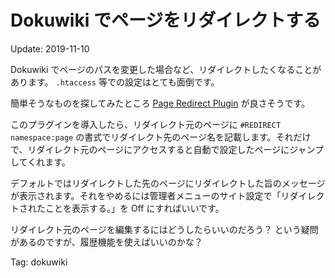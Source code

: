 Dokuwiki でページをリダイレクトする
=====

Update: 2019-11-10


Dokuwiki でページのパスを変更した場合など、リダイレクトしたくなることがあります。
``.htaccess`` 等での設定はとても面倒です。

簡単そうなものを探してみたところ [Page Redirect Plugin](https://www.dokuwiki.org/plugin:pageredirect) が良さそうです。

このプラグインを導入したら、リダイレクト元のページに ``#REDIRECT namespace:page`` の書式でリダイレクト先のページ名を記載します。それだけで、リダイレクト元のページにアクセスすると自動で設定したページにジャンプしてくれます。

デフォルトではリダイレクトした先のページにリダイレクトした旨のメッセージが表示されます。それをやめるには管理者メニューのサイト設定で「リダイレクトされたことを表示する。」を Off にすればいいです。

リダイレクト元のページを編集するにはどうしたらいいのだろう？ という疑問があるのですが、履歴機能を使えばいいのかな？

Tag: dokuwiki



